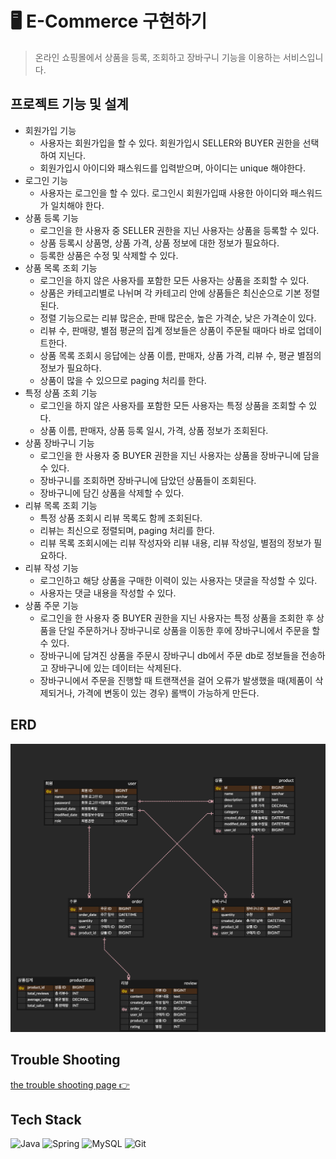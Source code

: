 # 🖥️ E-Commerce 구현하기

>온라인 쇼핑몰에서 상품을 등록, 조회하고 장바구니 기능을 이용하는 서비스입니다.


## 프로젝트 기능 및 설계

- 회원가입 기능
  - 사용자는 회원가입을 할 수 있다. 회원가입시 SELLER와 BUYER 권한을 선택하여 지닌다.
  - 회원가입시 아이디와 패스워드를 입력받으며, 아이디는 unique 해야한다.
- 로그인 기능
  - 사용자는 로그인을 할 수 있다. 로그인시 회원가입때 사용한 아이디와 패스워드가 일치해야 한다.
- 상품 등록 기능
  - 로그인을 한 사용자 중 SELLER 권한을 지닌 사용자는 상품을 등록할 수 있다.
  - 상품 등록시 상품명, 상품 가격, 상품 정보에 대한 정보가 필요하다.
  - 등록한 상품은 수정 및 삭제할 수 있다.
- 상품 목록 조회 기능
  - 로그인을 하지 않은 사용자를 포함한 모든 사용자는 상품을 조회할 수 있다.
  - 상품은 카테고리별로 나뉘며 각 카테고리 안에 상품들은 최신순으로 기본 정렬된다.
  - 정렬 기능으로는 리뷰 많은순, 판매 많은순, 높은 가격순, 낮은 가격순이 있다.
  - 리뷰 수, 판매량, 별점 평균의 집계 정보들은 상품이 주문될 때마다 바로 업데이트한다.
  - 상품 목록 조회시 응답에는 상품 이름, 판매자, 상품 가격, 리뷰 수, 평균 별점의 정보가 필요하다.
  - 상품이 많을 수 있으므로 paging 처리를 한다.
- 특정 상품 조회 기능
  - 로그인을 하지 않은 사용자를 포함한 모든 사용자는 특정 상품을 조회할 수 있다.
  - 상품 이름, 판매자, 상품 등록 일시, 가격, 상품 정보가 조회된다.
- 상품 장바구니 기능
  - 로그인을 한 사용자 중 BUYER 권한을 지닌 사용자는 상품을 장바구니에 담을 수 있다.
  - 장바구니를 조회하면 장바구니에 담았던 상품들이 조회된다.
  - 장바구니에 담긴 상품을 삭제할 수 있다.
- 리뷰 목록 조회 기능
  - 특정 상품 조회시 리뷰 목록도 함께 조회된다.
  - 리뷰는 최신으로 정렬되며, paging 처리를 한다.
  - 리뷰 목록 조회시에는 리뷰 작성자와 리뷰 내용, 리뷰 작성일, 별점의 정보가 필요하다.
- 리뷰 작성 기능
  - 로그인하고 해당 상품을 구매한 이력이 있는 사용자는 댓글을 작성할 수 있다.
  - 사용자는 댓글 내용을 작성할 수 있다.
- 상품 주문 기능
  - 로그인을 한 사용자 중 BUYER 권한을 지닌 사용자는 특정 상품을 조회한 후 상품을 단일 주문하거나 장바구니로 상품을 이동한 후에 장바구니에서 주문을 할 수 있다.
  - 장바구니에 담겨진 상품을 주문시 장바구니 db에서 주문 db로 정보들을 전송하고 장바구니에 있는 데이터는 삭제된다.
  - 장바구니에서 주문을 진행할 때 트랜잭션을 걸어 오류가 발생했을 때(제품이 삭제되거나, 가격에 변동이 있는 경우) 롤백이 가능하게 만든다.

## ERD
![erd](docs/img/Commerce.png)

## Trouble Shooting
[the trouble shooting page 👉](docs/TROUBLE_SHOOTING.md)

## Tech Stack
![Java](https://img.shields.io/badge/Java-007396?style=for-the-badge&logo=java&logoColor=white)
![Spring](https://img.shields.io/badge/Spring-6DB33F?style=for-the-badge&logo=spring&logoColor=white)
![MySQL](https://img.shields.io/badge/MySQL-4479A1?style=for-the-badge&logo=mysql&logoColor=white)
![Git](https://img.shields.io/badge/Git-F05032?style=for-the-badge&logo=git&logoColor=white)
